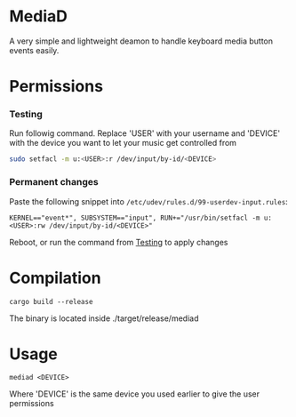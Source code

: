 # MediaD
A very simple and lightweight deamon to handle keyboard media button events easily.

# Permissions
### Testing
Run followig command. Replace 'USER' with your username and 'DEVICE' with the device you want to let your music get controlled from
```bash
sudo setfacl -m u:<USER>:r /dev/input/by-id/<DEVICE>
```

### Permanent changes
Paste the following snippet into `/etc/udev/rules.d/99-userdev-input.rules`:
```
KERNEL=="event*", SUBSYSTEM=="input", RUN+="/usr/bin/setfacl -m u:<USER>:rw /dev/input/by-id/<DEVICE>"
```
Reboot, or run the command from [Testing](#Testing) to apply changes

# Compilation
```
cargo build --release
```
The binary is located inside ./target/release/mediad

# Usage
```
mediad <DEVICE>
```
Where 'DEVICE' is the same device you used earlier to give the user permissions
